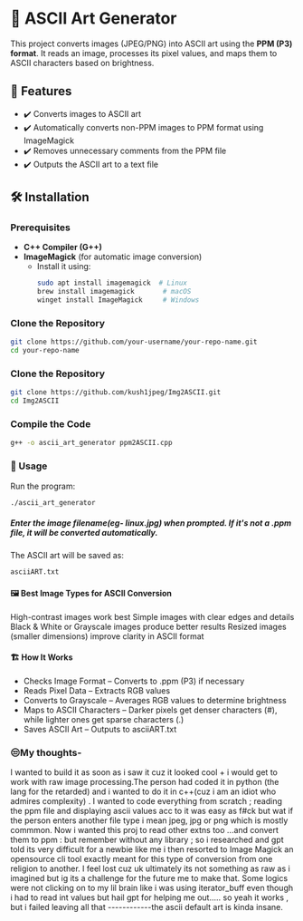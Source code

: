 # 🎨 ASCII Art Generator  

This project converts images (JPEG/PNG) into ASCII art using the **PPM (P3) format**. It reads an image, processes its pixel values, and maps them to ASCII characters based on brightness.  

## 🚀 Features  
- ✔️ Converts images to ASCII art  
- ✔️ Automatically converts non-PPM images to PPM format using ImageMagick  
- ✔️ Removes unnecessary comments from the PPM file  
- ✔️ Outputs the ASCII art to a text file  

## 🛠 Installation  

### Prerequisites  
- **C++ Compiler (G++)**  
- **ImageMagick** (for automatic image conversion)  
  - Install it using:  
    ```bash
    sudo apt install imagemagick  # Linux  
    brew install imagemagick       # macOS  
    winget install ImageMagick     # Windows  
    ```

### Clone the Repository  
```bash
git clone https://github.com/your-username/your-repo-name.git
cd your-repo-name
```

### Clone the Repository  
```bash
git clone https://github.com/kush1jpeg/Img2ASCII.git
cd Img2ASCII
```
### Compile the Code
```bash
g++ -o ascii_art_generator ppm2ASCII.cpp
```
### 📸 Usage
Run the program:
```bash
./ascii_art_generator
```

##### Enter the image filename(eg- linux.jpg) when prompted. If it's not a .ppm file, it will be converted automatically.
The ASCII art will be saved as:
```bash
asciiART.txt
```
#### 🖼 Best Image Types for ASCII Conversion
High-contrast images work best
Simple images with clear edges and details
Black & White or Grayscale images produce better results
Resized images (smaller dimensions) improve clarity in ASCII format
#### 🏗️ How It Works
- Checks Image Format – Converts to .ppm (P3) if necessary
- Reads Pixel Data – Extracts RGB values
- Converts to Grayscale – Averages RGB values to determine brightness
- Maps to ASCII Characters – Darker pixels get denser characters (#), while lighter ones get sparse characters (.)
- Saves ASCII Art – Outputs to asciiART.txt

### 😒My thoughts-
I wanted to build it as soon as i saw it cuz it looked cool + i would get to work with raw image processing.The person had coded it in python (the lang for the retarded) and i wanted to do it in c++(cuz i am an idiot who admires complexity) .
I wanted to code everything from scratch ; reading the ppm file and displaying ascii values acc to it was easy as f#ck but wat if the person enters another file type i mean jpeg, jpg or png which is mostly commmon. Now
i wanted this proj to read other extns too ...and convert them to ppm : but remember without any library ; so i researched and gpt told its very difficult for a newbie like me i then resorted to Image Magick an opensource cli tool exactly 
meant for this type of conversion from one religion to another. I feel lost cuz uk ultimately its not something as raw as i imagined but ig its a challenge for the future me to make that. Some logics were not clicking on to my lil brain 
like i was using iterator_buff even though i had to read int values but hail gpt for helping me out.....  so yeah it works , but i failed leaving all that ------------the ascii default art is kinda insane.
